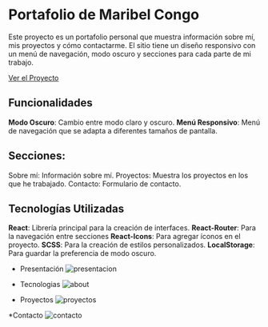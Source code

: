 
# Portafolio de Maribel Congo

Este proyecto es un portafolio personal que muestra información sobre mí, mis proyectos y cómo contactarme. El sitio tiene un diseño responsivo con un menú de navegación, modo oscuro y secciones para cada parte de mi trabajo.

[Ver el Proyecto](reactportafolio2.netlify.app)

## Funcionalidades

**Modo Oscuro**: Cambio entre modo claro y oscuro.
**Menú Responsivo**: Menú de navegación que se adapta a diferentes tamaños de pantalla.
## Secciones:
Sobre mí: Información sobre mí.
Proyectos: Muestra los proyectos en los que he trabajado.
Contacto: Formulario de contacto.

## Tecnologías Utilizadas

**React**: Librería principal para la creación de interfaces.
**React-Router**: Para la navegación entre secciones
**React-Icons**: Para agregar íconos en el proyecto.
**SCSS**: Para la creación de estilos personalizados.
**LocalStorage**: Para guardar la preferencia de modo oscuro.


 * Presentación 
![presentacion](https://github.com/user-attachments/assets/9dd3a0ba-a0e1-40de-9e46-783b84e34e6e)



* Tecnologias
![about](https://github.com/user-attachments/assets/61936556-6dce-4fdc-b5cc-0274983e6cc5)



* Proyectos 
![proyectos](https://github.com/user-attachments/assets/e1518764-3281-4304-bb4d-a2057275f0bf)



*Contacto 
![contacto](https://github.com/user-attachments/assets/ba4797d3-d39a-4c1d-9137-0b1c2123cfa9)

